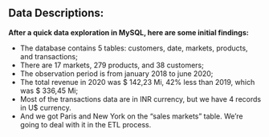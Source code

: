 ## Data Descriptions:

**After a quick data exploration in MySQL, here are some initial findings:**<br>

* The database contains 5 tables: customers, date, markets, products, and transactions;
* There are 17 markets, 279 products, and 38 customers;
* The observation period is from january 2018 to june 2020;
* The total revenue in 2020 was $ 142,23 Mi, 42% less than 2019, which was $ 336,45 Mi;
* Most of the transactions data are in INR currency, but we have 4 records in U$ currency.
* And we got Paris and New York on the “sales markets” table. We’re going to deal with it in the ETL process.


